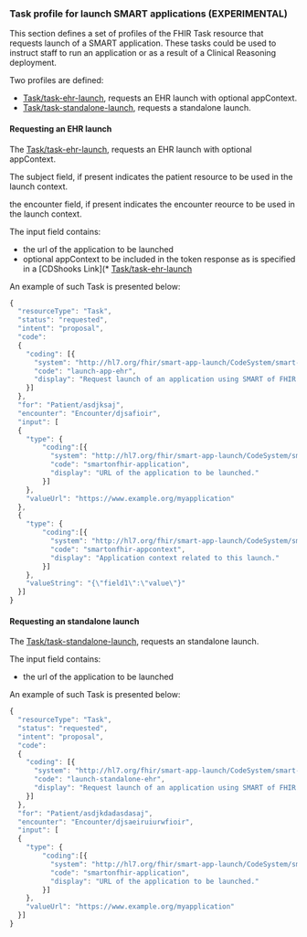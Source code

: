 ### Task profile for launch SMART applications (EXPERIMENTAL)


This section defines a set of profiles of the FHIR Task resource that requests launch of a SMART application. These tasks could be used to instruct staff to run an application or as a result of a Clinical Reasoning deployment.

Two profiles are defined:

* [Task/task-ehr-launch](StructureDefinition-task-ehr-launch.html), requests an EHR launch with optional appContext.
* [Task/task-standalone-launch](StructureDefinition-task-standalone-launch.html), requests a standalone launch.

#### Requesting an EHR launch

The [Task/task-ehr-launch](StructureDefinition-task-ehr-launch.html), requests an EHR launch with optional appContext.

The subject field, if present indicates the patient resource to be used in the launch context.

the encounter field, if present indicates the encounter reource to be used in the launch context.
 
The input field contains:
* the url of the application to be launched
* optional appContext to be included in the token response as is specified in a [CDShooks Link](* [Task/task-ehr-launch](Task-task-ehr-launch.html)

An example of such Task is presented below: 

```js
{
  "resourceType": "Task",
  "status": "requested",
  "intent": "proposal",
  "code": 
  {
    "coding": [{
      "system": "http://hl7.org/fhir/smart-app-launch/CodeSystem/smart-codes",
      "code": "launch-app-ehr",
      "display": "Request launch of an application using SMART of FHIR EHR launch."
    }]
  },
  "for": "Patient/asdjksaj",
  "encounter": "Encounter/djsafioir",
  "input": [
  {
    "type": {
        "coding":[{
          "system": "http://hl7.org/fhir/smart-app-launch/CodeSystem/smart-codes",
          "code": "smartonfhir-application",
          "display": "URL of the application to be launched."
        }]
    },
    "valueUrl": "https://www.example.org/myapplication"
  },
  {
    "type": {
        "coding":[{
          "system": "http://hl7.org/fhir/smart-app-launch/CodeSystem/smart-codes",
          "code": "smartonfhir-appcontext",
          "display": "Application context related to this launch."
        }]
    },
    "valueString": "{\"field1\":\"value\"}"
  }]
}
```

#### Requesting an standalone launch

The [Task/task-standalone-launch](Task-task-standalone-launch.html), requests an standalone launch.

The input field contains:

* the url of the application to be launched

An example of such Task is presented below: 

```js
{
  "resourceType": "Task",
  "status": "requested",
  "intent": "proposal",
  "code": 
  {
    "coding": [{
      "system": "http://hl7.org/fhir/smart-app-launch/CodeSystem/smart-codes",
      "code": "launch-standalone-ehr",
      "display": "Request launch of an application using SMART of FHIR standalone launch."
    }]
  },
  "for": "Patient/asdjkdadasdasaj",
  "encounter": "Encounter/djsaeiruiurwfioir",
  "input": [
  {
    "type": {
        "coding":[{
          "system": "http://hl7.org/fhir/smart-app-launch/CodeSystem/smart-codes",
          "code": "smartonfhir-application",
          "display": "URL of the application to be launched."
        }]
    },
    "valueUrl": "https://www.example.org/myapplication"
  }]
}
```


